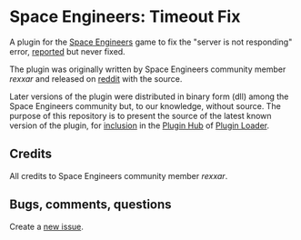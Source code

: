 # Space Engineers: Timeout Fix

A plugin for the [Space Engineers][space-engineers] game to fix the "server
is not responding" error, [reported][bug-report] but never fixed.

[space-engineers]: https://www.spaceengineersgame.com/
[bug-report]: https://support.keenswh.com/spaceengineers/pc/topic/server-not-responding-many-unable-to-join-servers

The plugin was originally written by Space Engineers community member _rexxar_
and released on [reddit][reddit] with the source.

[reddit]: https://www.reddit.com/r/spaceengineers/comments/f7ul3s/fix_for_server_is_not_responding_error/

Later versions of the plugin were distributed in binary form (dll) among the
Space Engineers community but, to our knowledge, without source.
The purpose of this repository is to present the source of the latest known
version of the plugin, for [inclusion][pluginhub-def] in the
[Plugin Hub][pluginhub] of [Plugin Loader][pluginloader].

[pluginhub]: https://github.com/sepluginloader/PluginHub
[pluginloader]: https://github.com/sepluginloader/PluginLoader
[pluginhub-def]: https://github.com/sepluginloader/PluginHub/blob/main/Plugins/TimeoutFix.xml

## Credits

All credits to Space Engineers community member _rexxar_.

## Bugs, comments, questions

Create a [new issue][issue].

[issue]: https://github.com/StalkR/Space-Engineers-Timeout-Fix/issues/new
